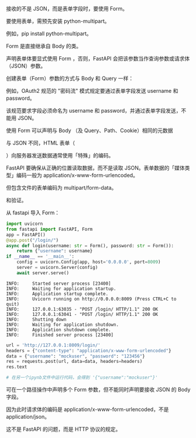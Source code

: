 接收的不是 JSON，而是表单字段时，要使用 Form。

要使用表单，需预先安装 python-multipart。

例如，pip install python-multipart。

Form 是直接继承自 Body 的类。

声明表单体要显式使用 Form ，否则，FastAPI 会把该参数当作查询参数或请求体（JSON）参数。

创建表单（Form）参数的方式与 Body 和 Query 一样：

例如，OAuth2 规范的 "密码流" 模式规定要通过表单字段发送 username 和 password。

该规范要求字段必须命名为 username 和 password，并通过表单字段发送，不能用 JSON。

使用 Form 可以声明与 Body （及 Query、Path、Cookie）相同的元数据

与 JSON 不同，HTML 表单（<form></form>）向服务器发送数据通常使用「特殊」的编码。

FastAPI 要确保从正确的位置读取数据，而不是读取 JSON。表单数据的「媒体类型」编码一般为 application/x-www-form-urlencoded。

但包含文件的表单编码为 multipart/form-data。

和验证。

从 fastapi 导入 Form：

```python
import uvicorn
from fastapi import FastAPI, Form
app = FastAPI()
@app.post("/login/")
async def login(username: str = Form(), password: str = Form()):
    return {"username": username}
if __name__ == '__main__':
    config = uvicorn.Config(app, host='0.0.0.0', port=8009)
    server = uvicorn.Server(config)
    await server.serve()
```
```log
INFO:     Started server process [23400]
INFO:     Waiting for application startup.
INFO:     Application startup complete.
INFO:     Uvicorn running on http://0.0.0.0:8009 (Press CTRL+C to quit)
INFO:     127.0.0.1:63035 - "POST /login/ HTTP/1.1" 200 OK
INFO:     127.0.0.1:63041 - "POST /login/ HTTP/1.1" 200 OK
INFO:     Shutting down
INFO:     Waiting for application shutdown.
INFO:     Application shutdown complete.
INFO:     Finished server process [23400]
```
```python
url = 'http://127.0.0.1:8009/login/' 
headers = {"content-type": "application/x-www-form-urlencoded"} 
data = {"username": "mockuser", "password": "123456"}
res = requests.post(url, data=data, headers=headers) 
res.text

# 在另一个ipynb文件中运行代码，会得到 '{"username":"mockuser"}'
```
可在一个路径操作中声明多个 Form 参数，但不能同时声明要接收 JSON 的 Body 字段。

因为此时请求体的编码是 application/x-www-form-urlencoded，不是 application/json。

这不是 FastAPI 的问题，而是 HTTP 协议的规定。
